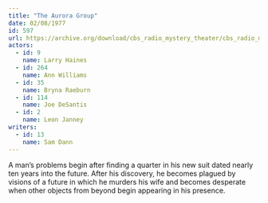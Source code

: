```yaml
---
title: "The Aurora Group"
date: 02/08/1977
id: 597
url: https://archive.org/download/cbs_radio_mystery_theater/cbs_radio_mystery_theater-0551-0600.zip/cbs_radio_mystery_theater-0551-0600%2Fcbsrmt_0597_the_aurora_group.mp3
actors:  
  - id: 9
    name: Larry Haines  
  - id: 264
    name: Ann Williams  
  - id: 35
    name: Bryna Raeburn  
  - id: 114
    name: Joe DeSantis  
  - id: 2
    name: Leon Janney
writers:  
  - id: 13
    name: Sam Dann
---
```

A man’s problems begin after finding a quarter in his new suit dated nearly ten years into the future. After his discovery, he becomes plagued by visions of a future in which he murders his wife and becomes desperate when other objects from beyond begin appearing in his presence.